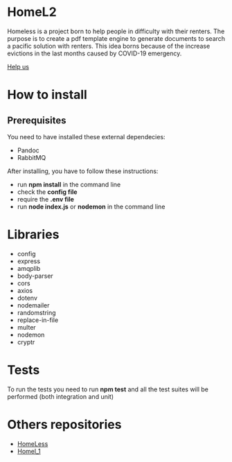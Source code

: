 # HomeL2
Homeless is a project born to help people in difficulty with their renters. The purpose is to create a pdf template engine to generate documents to search a pacific solution with renters. This idea borns because of the increase evictions in the last months caused by COVID-19 emergency.

[Help us](https://github.com/daniele3b/HomeLess/wiki)

# How to install

## Prerequisites
You need to have installed these external dependecies:
* Pandoc
* RabbitMQ

After installing, you have to follow these instructions:
* run **npm install** in the command line
* check the **config file**
* require the **.env file**
* run **node index.js** or **nodemon** in the command line

# Libraries
* config
* express
* amqplib
* body-parser
* cors
* axios
* dotenv
* nodemailer
* randomstring
* replace-in-file
* multer
* nodemon
* cryptr

# Tests
To run the tests you need to run **npm test** and all the test suites will be performed (both integration and unit)

# Others repositories

* [HomeLess](https://github.com/daniele3b/HomeLess)
* [Homel_1](https://github.com/daniele3b/HomeL1)


